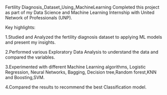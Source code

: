 
Fertility Diagnosis_Dataset_Using_MachineLearning
Completed this project as part of my Data Science and Machine Learning Internship with United Network of Professionals (UNP).

Key highlights:

1.Studied and Analyzed the fertility diagnosis dataset to applying ML models and present my insights.

2.Performed various Exploratory Data Analysis to understand the data and compared the variables.

3.Experimented with different Machine Learning algorithms, Logistic Regression, Neural Networks, Bagging, Decision tree,Random forest,KNN and Boosting,SVM.

4.Compared the results to recommend the best Classification model.
